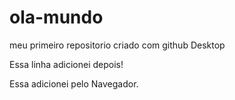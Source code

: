 # ola-mundo
 meu primeiro repositorio criado com github Desktop

 Essa linha adicionei depois!

 Essa adicionei pelo Navegador.
